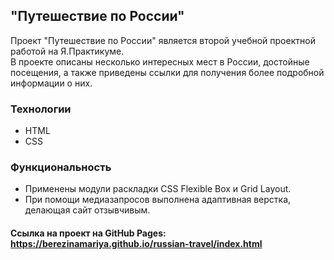 ## "Путешествие по России"
Проект "Путешествие по России" является второй учебной проектной работой на Я.Практикуме.  
В проекте описаны несколько интересных мест в России, достойные посещения, а также приведены ссылки для получения более подробной информации о них.  
### Технологии
* HTML
* CSS
### Функциональность
* Применены модули раскладки CSS Flexible Box и Grid Layout.
* При помощи медиазапросов выполнена адаптивная верстка, делающая сайт отзывчивым.  

#### Ссылка на проект на GitHub Pages: https://berezinamariya.github.io/russian-travel/index.html

